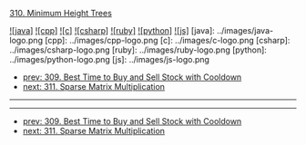 [310. Minimum Height Trees](https://leetcode.com/problems/minimum-height-trees/)

[![java]](../java/310-minimum-height-trees.md)
[![cpp]](../cpp/310-minimum-height-trees.md)
[![c]](../c/310-minimum-height-trees.md)
[![csharp]](../csharp/310-minimum-height-trees.md)
[![ruby]](../ruby/310-minimum-height-trees.md)
[![python]](../python/310-minimum-height-trees.md)
[![js]](../js/310-minimum-height-trees.md)
[java]: ../images/java-logo.png
[cpp]: ../images/cpp-logo.png
[c]: ../images/c-logo.png
[csharp]: ../images/csharp-logo.png
[ruby]: ../images/ruby-logo.png
[python]: ../images/python-logo.png
[js]: ../images/js-logo.png

- [prev: 309. Best Time to Buy and Sell Stock with Cooldown](309-best-time-to-buy-and-sell-stock-with-cooldown.md)
- [next: 311. Sparse Matrix Multiplication](311-sparse-matrix-multiplication.md)

---



---

- [prev: 309. Best Time to Buy and Sell Stock with Cooldown](309-best-time-to-buy-and-sell-stock-with-cooldown.md)
- [next: 311. Sparse Matrix Multiplication](311-sparse-matrix-multiplication.md)
